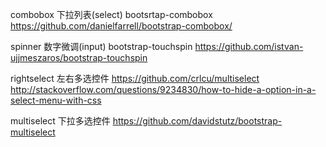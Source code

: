 combobox
	下拉列表(select)
	bootsrtap-combobox
	https://github.com/danielfarrell/bootstrap-combobox/

spinner
	数字微调(input)
	bootstrap-touchspin
	https://github.com/istvan-ujjmeszaros/bootstrap-touchspin

rightselect
    左右多选控件
    https://github.com/crlcu/multiselect
    http://stackoverflow.com/questions/9234830/how-to-hide-a-option-in-a-select-menu-with-css

multiselect
    下拉多选控件
    https://github.com/davidstutz/bootstrap-multiselect